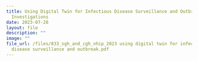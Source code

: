 ```yaml
---
title: Using Digital Twin for Infectious Disease Surveillance and Outbreak
  Investigations
date: 2023-07-28
layout: file
description: ""
image: ""
file_url: /files/833_sgh_and_cgh_nhip_2023 using digital twin for infectious
  disease surveillance and outbreak.pdf
---
```

